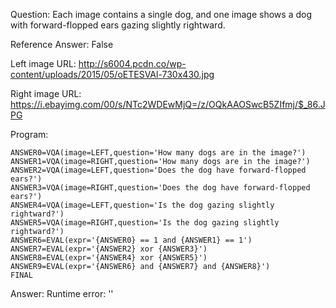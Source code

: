 Question: Each image contains a single dog, and one image shows a dog with forward-flopped ears gazing slightly rightward.

Reference Answer: False

Left image URL: http://s6004.pcdn.co/wp-content/uploads/2015/05/oETESVAl-730x430.jpg

Right image URL: https://i.ebayimg.com/00/s/NTc2WDEwMjQ=/z/OQkAAOSwcB5ZIfmj/$_86.JPG

Program:

```
ANSWER0=VQA(image=LEFT,question='How many dogs are in the image?')
ANSWER1=VQA(image=RIGHT,question='How many dogs are in the image?')
ANSWER2=VQA(image=LEFT,question='Does the dog have forward-flopped ears?')
ANSWER3=VQA(image=RIGHT,question='Does the dog have forward-flopped ears?')
ANSWER4=VQA(image=LEFT,question='Is the dog gazing slightly rightward?')
ANSWER5=VQA(image=RIGHT,question='Is the dog gazing slightly rightward?')
ANSWER6=EVAL(expr='{ANSWER0} == 1 and {ANSWER1} == 1')
ANSWER7=EVAL(expr='{ANSWER2} xor {ANSWER3}')
ANSWER8=EVAL(expr='{ANSWER4} xor {ANSWER5}')
ANSWER9=EVAL(expr='{ANSWER6} and {ANSWER7} and {ANSWER8}')
FINAL
```
Answer: Runtime error: ''

